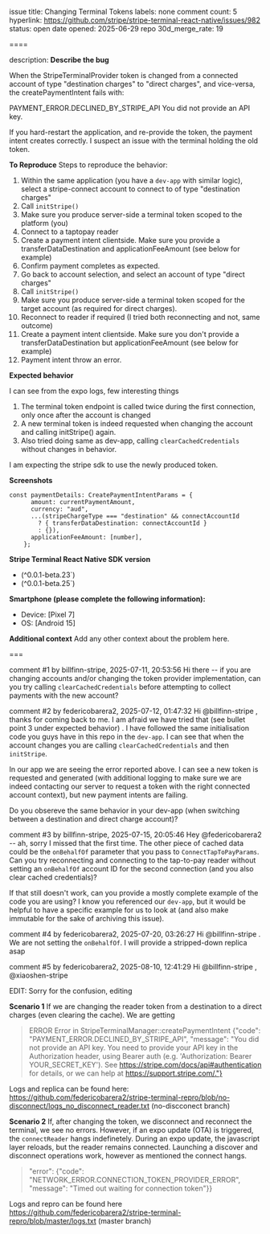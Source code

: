 issue title: Changing Terminal Tokens
labels: none
comment count: 5
hyperlink: https://github.com/stripe/stripe-terminal-react-native/issues/982
status: open
date opened: 2025-06-29
repo 30d_merge_rate: 19

====

description:
**Describe the bug**

When the StripeTerminalProvider token is changed from a connected account of type "destination charges" to "direct charges", and vice-versa, the createPaymentIntent fails with:

PAYMENT_ERROR.DECLINED_BY_STRIPE_API You did not provide an API key.

If you hard-restart the application, and re-provide the token, the payment intent creates correctly.
I suspect an issue with the terminal holding the old token.

**To Reproduce**
Steps to reproduce the behavior:

1. Within the same application (you have a `dev-app` with similar logic), select a stripe-connect account to connect to of type "destination charges"
2. Call `initStripe()`
3. Make sure you produce server-side a terminal token scoped to the platform (you)
4. Connect to a taptopay reader
5. Create a payment intent clientside. Make sure you provide a transferDataDestination and applicationFeeAmount (see below for example)
6. Confirm payment completes as expected.
7. Go back to account selection, and select an account of type "direct charges"
8. Call `initStripe()`
9. Make sure you produce server-side a terminal token scoped for the target account (as required for direct charges).
10. Reconnect to reader if required (I tried both reconnecting and not, same outcome)
11. Create a payment intent clientside. Make sure you don't provide a transferDataDestination but applicationFeeAmount (see below for example)
12. Payment intent throw an error.

**Expected behavior**

I can see from the expo logs, few interesting things

1. The terminal token endpoint is called twice during the first connection, only once after the account is changed
2. A new terminal token is indeed requested when changing the account and calling initStripe() again.
3. Also tried doing same as dev-app, calling `clearCachedCredentials` without changes in behavior.

I am expecting the stripe sdk to use the newly produced token.

**Screenshots**

```
const paymentDetails: CreatePaymentIntentParams = {
      amount: currentPaymentAmount,
      currency: "aud",
      ...(stripeChargeType === "destination" && connectAccountId
        ? { transferDataDestination: connectAccountId }
        : {}),
      applicationFeeAmount: [number],
    };
```

**Stripe Terminal React Native SDK version**

- (^0.0.1-beta.23`)
- (^0.0.1-beta.25`)

**Smartphone (please complete the following information):**

- Device: [Pixel 7]
- OS: [Android 15]

**Additional context**
Add any other context about the problem here.


===

comment #1 by billfinn-stripe, 2025-07-11, 20:53:56
Hi there -- if you are changing accounts and/or changing the token provider implementation, can you try calling `clearCachedCredentials` before attempting to collect payments with the new account?

comment #2 by federicobarera2, 2025-07-12, 01:47:32
Hi @billfinn-stripe , thanks for coming back to me. I am afraid we have tried that (see bullet point 3 under expected behavior) . I have followed the same initialisation code you guys have in this repo in the `dev-app`. I can see that when the account changes you are calling `clearCachedCredentials` and then `initStripe`.

In our app we are seeing the error reported above. I can see a new token is requested and generated (with additional logging to make sure we are indeed contacting our server to request a token with the right connected account context), but new payment intents are failing. 

Do you obsereve the same behavior in your dev-app (when switching between a destination and direct charge account)?



comment #3 by billfinn-stripe, 2025-07-15, 20:05:46
Hey @federicobarera2 -- ah, sorry I missed that the first time. The other piece of cached data could be the `onBehalfOf` parameter that you pass to `ConnectTapToPayParams`. Can you try reconnecting and connecting to the tap-to-pay reader without setting an `onBehalfOf` account ID for the second connection (and you also clear cached credentials)?

If that still doesn't work, can you provide a mostly complete example of the code you are using? I know you referenced our `dev-app`, but it would be helpful to have a specific example for us to look at (and also make immutable for the sake of archiving this issue).

comment #4 by federicobarera2, 2025-07-20, 03:26:27
Hi @billfinn-stripe . We are not setting the `onBehalfOf`. I will provide a stripped-down replica asap

comment #5 by federicobarera2, 2025-08-10, 12:41:29
Hi @billfinn-stripe , @xiaoshen-stripe 

EDIT: Sorry for the confusion, editing

**Scenario 1**
If we are changing the reader token from a destination to a direct charges (even clearing the cache). We are getting

> ERROR  Error in StripeTerminalManager::createPaymentIntent {"code": "PAYMENT_ERROR.DECLINED_BY_STRIPE_API", "message": "You did not provide an API key. You need to provide your API key in the Authorization header, using Bearer auth (e.g. 'Authorization: Bearer YOUR_SECRET_KEY'). See https://stripe.com/docs/api#authentication for details, or we can help at https://support.stripe.com/."}

Logs and replica can be found here: https://github.com/federicobarera2/stripe-terminal-repro/blob/no-disconnect/logs_no_disconnect_reader.txt  (no-discconect branch)


**Scenario 2**
If, after changing the token, we disconnect and reconnect the terminal, we see no errors.
However, if an expo update (OTA) is triggered, the `connectReader` hangs indefinetely. During an expo update, the javascript layer reloads, but the reader remains connected. Launching a discover and disconnect operations work, however as mentioned the connect hangs.

> "error": {"code": "NETWORK_ERROR.CONNECTION_TOKEN_PROVIDER_ERROR", "message": "Timed out waiting for connection token"}}

Logs and repro can be found here https://github.com/federicobarera2/stripe-terminal-repro/blob/master/logs.txt (master branch)
